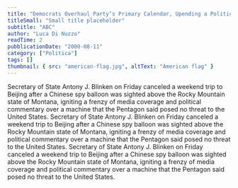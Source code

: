 ```yaml
---
title: "Democrats Overhaul Party’s Primary Calendar, Upending a Political Tradition"
titleSmall: "Small title placeholder"
subtitle: "ABC"
author: "Luca Di Nuzzo"
readTime: 2
pubblicationDate: "2000-08-11"
category: ["Politica"]
tags: []
thumbnail: { src: "american-flag.jpg", altText: "American flag" }
---
```


Secretary of State Antony J. Blinken on Friday canceled a weekend trip to Beijing after a Chinese spy balloon was sighted above the Rocky Mountain state of Montana, igniting a frenzy of media coverage and political commentary over a machine that the Pentagon said posed no threat to the United States. Secretary of State Antony J. Blinken on Friday canceled a weekend trip to Beijing after a Chinese spy balloon was sighted above the Rocky Mountain state of Montana, igniting a frenzy of media coverage and political commentary over a machine that the Pentagon said posed no threat to the United States. Secretary of State Antony J. Blinken on Friday canceled a weekend trip to Beijing after a Chinese spy balloon was sighted above the Rocky Mountain state of Montana, igniting a frenzy of media coverage and political commentary over a machine that the Pentagon said posed no threat to the United States.
